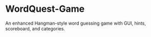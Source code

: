 # WordQuest-Game
An enhanced Hangman-style word guessing game with GUI, hints, scoreboard, and categories.
